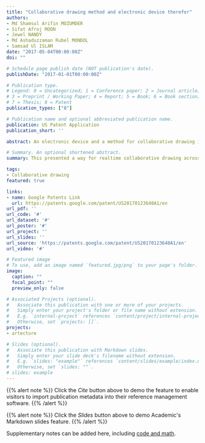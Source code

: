 ```yaml
---
title: "Collaborative drawing method and electronic device therefor"
authors:
- Md Shamsul Arifin MOZUMDER
- Sifat Afroj MOON
- Jewel NANDY
- Md Ashaduzzaman Rubel MONDOL
- Samsad Ul ISLAM
date: "2017-05-04T00:00:00Z"
doi: ""

# Schedule page publish date (NOT publication's date).
publishDate: "2017-01-01T00:00:00Z"

# Publication type.
# Legend: 0 = Uncategorized; 1 = Conference paper; 2 = Journal article;
# 3 = Preprint / Working Paper; 4 = Report; 5 = Book; 6 = Book section;
# 7 = Thesis; 8 = Patent
publication_types: ["8"]

# Publication name and optional abbreviated publication name.
publication: US Patent Application
publication_short: ''

abstract: An electronic device and a method for collaborative drawing in which multiple users participate with their own electronic devices are provided. The electronic device for drawing a picture collaboratively includes a transceiver for sharing information with at least one other electronic device, a touchscreen for receiving a user input and displaying an image corresponding to the user input, a memory for storing a drawing application, and a processor. The processor is configured to control for connecting to the at least one other electronic device via the drawing application, receiving the user input through the touchscreen, detecting an event occurring during the user input based on predetermined event occurrence conditions, when the event is detected, sharing information on the event with the at least one other electronic device in real time, and displaying information on the detected event on the touchscreen.

# Summary. An optional shortened abstract.
summary: This presented a way for realtime collaborative drawing across multiple mobile devices.

tags:
- Collaborative drawing
featured: true

links:
- name: Google Patents Link
  url: https://patents.google.com/patent/US20170123648A1/en
url_pdf: ''
url_code: '#'
url_dataset: '#'
url_poster: '#'
url_project: ''
url_slides: ''
url_source: 'https://patents.google.com/patent/US20170123648A1/en'
url_video: '#'

# Featured image
# To use, add an image named `featured.jpg/png` to your page's folder. 
image:
  caption: ""
  focal_point: ""
  preview_only: false

# Associated Projects (optional).
#   Associate this publication with one or more of your projects.
#   Simply enter your project's folder or file name without extension.
#   E.g. `internal-project` references `content/project/internal-project/index.md`.
#   Otherwise, set `projects: []`.
projects:
- artecture

# Slides (optional).
#   Associate this publication with Markdown slides.
#   Simply enter your slide deck's filename without extension.
#   E.g. `slides: "example"` references `content/slides/example/index.md`.
#   Otherwise, set `slides: ""`.
# slides: example
---
```


{{% alert note %}}
Click the *Cite* button above to demo the feature to enable visitors to import publication metadata into their reference management software.
{{% /alert %}}

{{% alert note %}}
Click the *Slides* button above to demo Academic's Markdown slides feature.
{{% /alert %}}

Supplementary notes can be added here, including [code and math](https://sourcethemes.com/academic/docs/writing-markdown-latex/).

